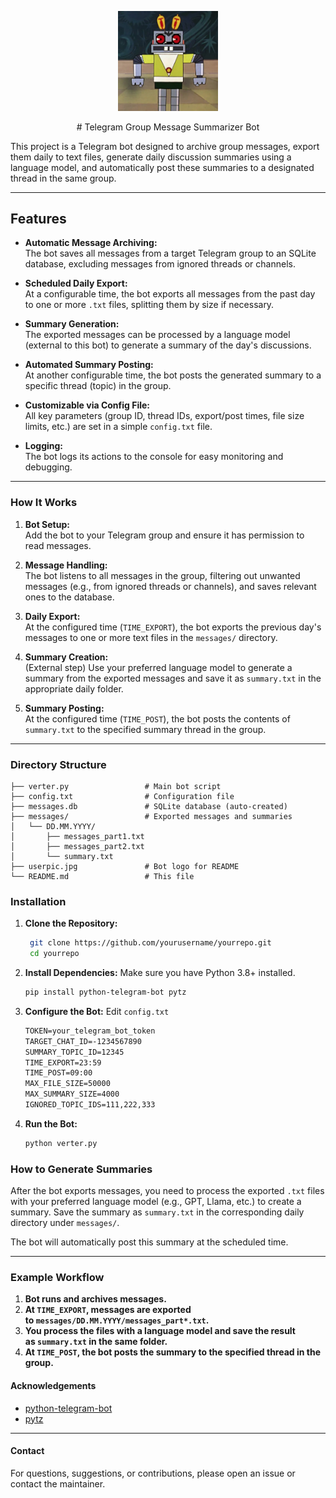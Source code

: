 <p align="center">
  <img src="userpic.jpg" alt="Bot Logo" width="160"/>
</p>

<p align="center">
# Telegram Group Message Summarizer Bot
</p>

This project is a Telegram bot designed to archive group messages, export them daily to text files, generate daily discussion summaries using a language model, and automatically post these summaries to a designated thread in the same group.

---

## Features

- **Automatic Message Archiving:**  
  The bot saves all messages from a target Telegram group to an SQLite database, excluding messages from ignored threads or channels.

- **Scheduled Daily Export:**  
  At a configurable time, the bot exports all messages from the past day to one or more `.txt` files, splitting them by size if necessary.

- **Summary Generation:**  
  The exported messages can be processed by a language model (external to this bot) to generate a summary of the day's discussions.

- **Automated Summary Posting:**  
  At another configurable time, the bot posts the generated summary to a specific thread (topic) in the group.

- **Customizable via Config File:**  
  All key parameters (group ID, thread IDs, export/post times, file size limits, etc.) are set in a simple `config.txt` file.

- **Logging:**  
  The bot logs its actions to the console for easy monitoring and debugging.

---

### How It Works

1. **Bot Setup:**  
   Add the bot to your Telegram group and ensure it has permission to read messages.

2. **Message Handling:**  
   The bot listens to all messages in the group, filtering out unwanted messages (e.g., from ignored threads or channels), and saves relevant ones to the database.

3. **Daily Export:**  
   At the configured time (`TIME_EXPORT`), the bot exports the previous day's messages to one or more text files in the `messages/` directory.

4. **Summary Creation:**  
   (External step) Use your preferred language model to generate a summary from the exported messages and save it as `summary.txt` in the appropriate daily folder.

5. **Summary Posting:**  
   At the configured time (`TIME_POST`), the bot posts the contents of `summary.txt` to the specified summary thread in the group.

---
### Directory Structure
```
├── verter.py                 # Main bot script
├── config.txt                # Configuration file
├── messages.db               # SQLite database (auto-created)
├── messages/                 # Exported messages and summaries
│   └── DD.MM.YYYY/          
│       ├── messages_part1.txt
│       ├── messages_part2.txt
│       └── summary.txt 
├── userpic.jpg               # Bot logo for README
└── README.md                 # This file
```

### Installation

1. **Clone the Repository:**
   ```bash
	git clone https://github.com/yourusername/yourrepo.git
	cd yourrepo
	```
2. **Install Dependencies:** Make sure you have Python 3.8+ installed.
	```bash
	pip install python-telegram-bot pytz
	```
3. **Configure the Bot:** Edit `config.txt`
    ```txt
    TOKEN=your_telegram_bot_token
    TARGET_CHAT_ID=-1234567890
    SUMMARY_TOPIC_ID=12345
    TIME_EXPORT=23:59
    TIME_POST=09:00
    MAX_FILE_SIZE=50000
    MAX_SUMMARY_SIZE=4000
    IGNORED_TOPIC_IDS=111,222,333
    ```
4. **Run the Bot:**
    ```bash
    python verter.py
    ```

### How to Generate Summaries

After the bot exports messages, you need to process the exported `.txt` files with your preferred language model (e.g., GPT, Llama, etc.) to create a summary. Save the summary as `summary.txt` in the corresponding daily directory under `messages/`.

The bot will automatically post this summary at the scheduled time.

---
### Example Workflow

1. **Bot runs and archives messages.**
2. **At `TIME_EXPORT`, messages are exported to `messages/DD.MM.YYYY/messages_part*.txt`.**
3. **You process the files with a language model and save the result as `summary.txt` in the same folder.**
4. **At `TIME_POST`, the bot posts the summary to the specified thread in the group.**
#### Acknowledgements

- [python-telegram-bot](https://github.com/python-telegram-bot/python-telegram-bot)
- [pytz](https://pypi.org/project/pytz/)
---
#### Contact
For questions, suggestions, or contributions, please open an issue or contact the maintainer.